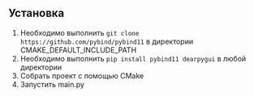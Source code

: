 ## Установка
1. Необходимо выполнить `git clone https://github.com/pybind/pybind11` в директории CMAKE_DEFAULT_INCLUDE_PATH
2. Необходимо выполнить `pip install pybind11 dearpygui` в любой директории
2. Собрать проект с помощью CMake
3. Запустить main.py
